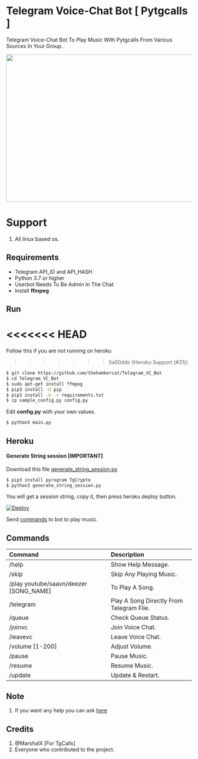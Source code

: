 # Telegram Voice-Chat Bot [ Pytgcalls ]

Telegram Voice-Chat Bot To Play Music With Pytgcalls From Various Sources In Your Group.

<img src="https://hamker.me/wl9twld.png" width="600" height="400">


# Support

1. All linux based os.


## Requirements

- Telegram API_ID and API_HASH
- Python 3.7 or higher 
- Userbot Needs To Be Admin In The Chat
- Install **ffmpeg**

## Run

<<<<<<< HEAD
=======
Follow this if you are not running on heroku
>>>>>>> 5a50ddc (Heroku Support (#31))

```sh
$ git clone https://github.com/thehamkercat/Telegram_VC_Bot
$ cd Telegram_VC_Bot
$ sudo apt-get install ffmpeg
$ pip3 install -U pip
$ pip3 install -U -r requirements.txt
$ cp sample_config.py config.py
```
Edit **config.py** with your own values.

```sh
$ python3 main.py
```

## Heroku

#### Generate String session [IMPORTANT]

Download this file [generate_string_session.py](https://raw.githubusercontent.com/thehamkercat/Telegram_VC_Bot/master/generate_string_session.py.py)


```sh
$ pip3 install pyrogram TgCrypto
$ python3 generate_string_session.py
```
You will get a session string, copy it, then press heroku deploy button.


[![Deploy](https://www.herokucdn.com/deploy/button.svg)](https://heroku.com/deploy?template=https://github.com/thehamkercat/Telegram_VC_Bot/tree/master)

Send [commands](https://github.com/thehamkercat/Telegram_VC_Bot/blob/master/README.md#commands) to bot to 
play music.


## Commands
Command | Description
:--- | :---
/help | Show Help Message.
/skip | Skip Any Playing Music.
/play youtube/saavn/deezer [SONG_NAME] | To Play A Song.
/telegram | Play A Song Directly From Telegram File.
/queue | Check Queue Status.
/joinvc | Join Voice Chat.
/leavevc | Leave Voice Chat.
/volume [1-200] | Adjust Volume.
/pause | Pause Music.
/resume | Resume Music.
/update | Update & Restart.

## Note

1. If you want any help you can ask [here](https://t.me/tgvcsupport)

## Credits

1. @MarshalX [For TgCalls]
2. Everyone who contributed to the project.
